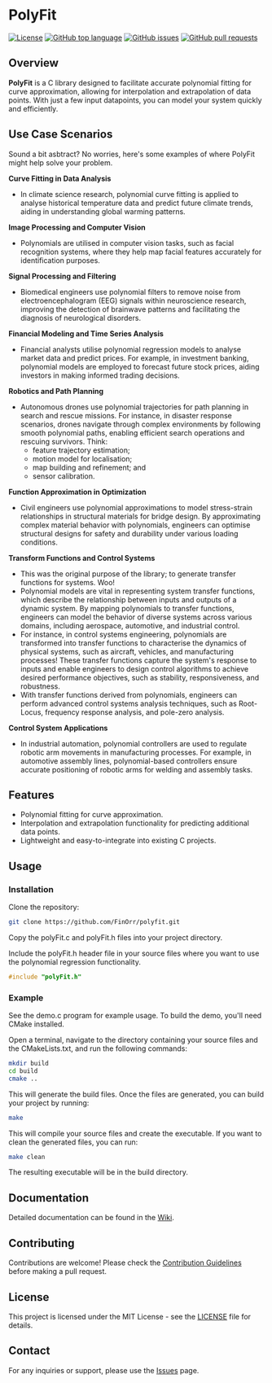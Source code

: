 # PolyFit

[![License](https://img.shields.io/badge/license-MIT-blue.svg)](LICENSE)
[![GitHub top language](https://img.shields.io/github/languages/top/FinOrr/polyfit.svg)](https://github.com/FinOrr/polyfit)
[![GitHub issues](https://img.shields.io/github/issues/FinOrr/polyfit.svg)](https://github.com/FinOrr/polyfit/issues)
[![GitHub pull requests](https://img.shields.io/github/issues-pr/FinOrr/polyfit.svg)](https://github.com/FinOrr/polyfit/pulls)


## Overview

**PolyFit** is a C library designed to facilitate accurate polynomial fitting for curve approximation, allowing for interpolation and extrapolation of data points. With just a few input datapoints, you can model your system quickly and efficiently.

## Use Case Scenarios

Sound a bit asbtract? No worries, here's some examples of where PolyFit might help solve your problem.

**Curve Fitting in Data Analysis** 
- In climate science research, polynomial curve fitting is applied to analyse historical temperature data and predict future climate trends, aiding in understanding global warming patterns.

**Image Processing and Computer Vision** 
- Polynomials are utilised in computer vision tasks, such as facial recognition systems, where they help map facial features accurately for identification purposes.

**Signal Processing and Filtering**
- Biomedical engineers use polynomial filters to remove noise from electroencephalogram (EEG) signals within neuroscience research, improving the detection of brainwave patterns and facilitating the diagnosis of neurological disorders.

**Financial Modeling and Time Series Analysis**
- Financial analysts utilise polynomial regression models to analyse market data and predict prices. For example, in investment banking, polynomial models are employed to forecast future stock prices, aiding investors in making informed trading decisions.

**Robotics and Path Planning**
- Autonomous drones use polynomial trajectories for path planning in search and rescue missions. For instance, in disaster response scenarios, drones navigate through complex environments by following smooth polynomial paths, enabling efficient search operations and rescuing survivors. Think:
  - feature trajectory estimation;
  - motion model for localisation;
  - map building and refinement; and
  - sensor calibration.

**Function Approximation in Optimization**
- Civil engineers use polynomial approximations to model stress-strain relationships in structural materials for bridge design. By approximating complex material behavior with polynomials, engineers can optimise structural designs for safety and durability under various loading conditions.

**Transform Functions and Control Systems**
- This was the original purpose of the library; to generate transfer functions for systems. Woo!
- Polynomial models are vital in representing system transfer functions, which describe the relationship between inputs and outputs of a dynamic system. By mapping polynomials to transfer functions, engineers can model the behavior of diverse systems across various domains, including aerospace, automotive, and industrial control.
- For instance, in control systems engineering, polynomials are transformed into transfer functions to characterise the dynamics of physical systems, such as aircraft, vehicles, and manufacturing processes! These transfer functions capture the system's response to inputs and enable engineers to design control algorithms to achieve desired performance objectives, such as stability, responsiveness, and robustness.
- With transfer functions derived from polynomials, engineers can perform advanced control systems analysis techniques, such as Root-Locus, frequency response analysis, and pole-zero analysis.

**Control System Applications**
- In industrial automation, polynomial controllers are used to regulate robotic arm movements in manufacturing processes. For example, in automotive assembly lines, polynomial-based controllers ensure accurate positioning of robotic arms for welding and assembly tasks. 


## Features

- Polynomial fitting for curve approximation.
- Interpolation and extrapolation functionality for predicting additional data points.
- Lightweight and easy-to-integrate into existing C projects.

## Usage

### Installation

Clone the repository:

```bash
git clone https://github.com/FinOrr/polyfit.git
```

Copy the polyFit.c and polyFit.h files into your project directory.

Include the polyFit.h header file in your source files where you want to use the polynomial regression functionality.

```c
#include "polyFit.h"
```

### Example

See the demo.c program for example usage.
To build the demo, you'll need CMake installed.

Open a terminal, navigate to the directory containing your source files and the CMakeLists.txt, and run the following commands:

```bash
mkdir build
cd build
cmake ..
```

This will generate the build files. Once the files are generated, you can build your project by running:
```bash
make
```

This will compile your source files and create the executable. If you want to clean the generated files, you can run:
```bash
make clean
```

The resulting executable will be in the build directory.

## Documentation

Detailed documentation can be found in the [Wiki](https://github.com/FinOrr/polyfit/wiki).

## Contributing

Contributions are welcome! Please check the [Contribution Guidelines](CONTRIBUTING.md) before making a pull request.

## License

This project is licensed under the MIT License - see the [LICENSE](LICENSE) file for details.
  
## Contact

For any inquiries or support, please use the [Issues](https://github.com/FinOrr/polyfit/issues) page.
 
